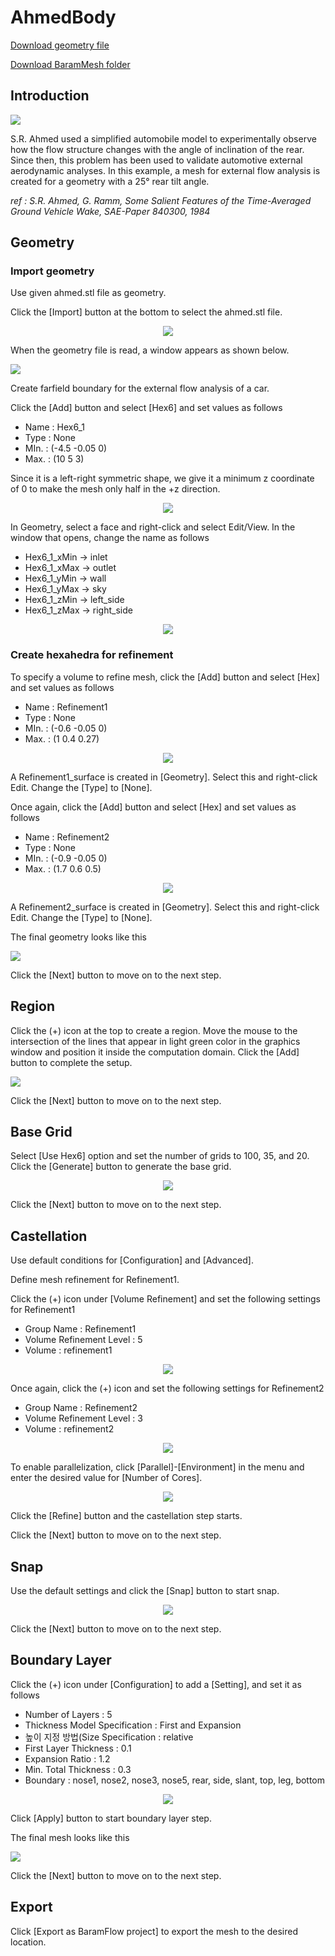 # AhmedBody

[Download geometry file](https://drive.google.com/file/d/1gxuKBcN6puyEF6Yv6VEYSNUz-tlHyAuD/view) 

[Download BaramMesh folder](https://drive.google.com/file/d/1A0bp1w8HKox4DbQBxmaG1kNvZeCbMrxF/view?usp=sharing)

## Introduction 

[![](https://github.com/nextfoam/baram-pages/raw/main/screenshots/ahmedBody/intro.png)](https://github.com/nextfoam/baram-pages/raw/main/screenshots/ahmedBody/intro.png)

S.R. Ahmed used a simplified automobile model to experimentally observe how the flow structure changes with the angle of inclination of the rear. Since then, this problem has been used to validate automotive external aerodynamic analyses. In this example, a mesh for external flow analysis is created for a geometry with a 25° rear tilt angle.

_ref : S.R. Ahmed, G. Ramm, Some Salient Features of the Time-Averaged Ground Vehicle Wake, SAE-Paper 840300, 1984_

## Geometry

### Import geometry

Use given ahmed.stl file as geometry.

Click the [Import] button at the bottom to select the ahmed.stl file. 

<p align='center'>
    <img src="https://github.com/nextfoam/baram-pages/raw/main/screenshots/mesh/ahmedBody/1.png"><br>
</p>

When the geometry file is read, a window appears as shown below.

[![](https://github.com/nextfoam/baram-pages/raw/main/screenshots/mesh/ahmedBody/ahmed_import.png)](https://github.com/nextfoam/baram-pages/raw/main/screenshots/mesh/ahmedBody/ahmed_import.png)

Create farfield boundary for the external flow analysis of a car. 

Click the [Add] button and select [Hex6] and set values as follows

+ Name : Hex6_1 
+ Type : None 
+ MIn. : (-4.5 -0.05 0)
+ Max. : (10 5 3) 

Since it is a left-right symmetric shape, we give it a minimum z coordinate of 0 to make the mesh only half in the +z direction. 

<p align='center'>
    <img src="https://github.com/nextfoam/baram-pages/raw/main/screenshots/mesh/ahmedBody/ahmed_hex6.png"><br>
</p>

In Geometry, select a face and right-click and select Edit/View. In the window that opens, change the name as follows 

+ Hex6\_1\_xMin → inlet 
+ Hex6\_1\_xMax → outlet 
+ Hex6\_1\_yMin → wall 
+ Hex6\_1\_yMax → sky 
+ Hex6\_1\_zMin → left\_side 
+ Hex6\_1\_zMax → right\_side 

<p align='center'>
    <img src="https://github.com/nextfoam/baram-pages/raw/main/screenshots/mesh/ahmedBody/4.png"><br>
</p>

### Create hexahedra for refinement

To specify a volume to refine mesh, click the [Add] button and select [Hex] and set values as follows

+ Name : Refinement1
+ Type : None 
+ MIn. : (-0.6 -0.05 0)
+ Max. : (1 0.4 0.27)

<p align='center'>
    <img src="https://github.com/nextfoam/baram-pages/raw/main/screenshots/mesh/ahmedBody/5.png"><br>
</p>

A Refinement1\_surface is created in [Geometry]. Select this and right-click Edit. Change the [Type] to [None].

Once again, click the [Add] button and select [Hex] and set values as follows

+ Name : Refinement2 
+ Type : None
+ MIn. : (-0.9 -0.05 0)
+ Max. : (1.7 0.6 0.5)

<p align='center'>
    <img src="https://github.com/nextfoam/baram-pages/raw/main/screenshots/mesh/ahmedBody/6.png"><br>
</p>

A Refinement2\_surface is created in [Geometry]. Select this and right-click Edit. Change the [Type] to [None].

The final geometry looks like this

[![](https://github.com/nextfoam/baram-pages/raw/main/screenshots/mesh/ahmedBody/ahmed_add.png)](https://github.com/nextfoam/baram-pages/raw/main/screenshots/mesh/ahmedBody/ahmed_add.png)

Click the [Next] button to move on to the next step.

<!-------------------------------------------------------------------------------------------------->
## Region

Click the (+) icon at the top to create a region. Move the mouse to the intersection of the lines that appear in light green color in the graphics window and position it inside the computation domain. Click the [Add] button to complete the setup.

[![](https://github.com/nextfoam/baram-pages/raw/main/screenshots/mesh/ahmedBody/ahmed_region.png)](https://github.com/nextfoam/baram-pages/raw/main/screenshots/mesh/ahmedBody/ahmed_region.png)

Click the [Next] button to move on to the next step.
<!-------------------------------------------------------------------------------------------------->
## Base Grid

Select [Use Hex6] option and set the number of grids to 100, 35, and 20. Click the [Generate] button to generate the base grid.

<p align='center'>
    <img src="https://github.com/nextfoam/baram-pages/raw/main/screenshots/mesh/ahmedBody/ahmed_basegrid.png"><br>
</p>


Click the [Next] button to move on to the next step.
<!-------------------------------------------------------------------------------------------------->
## Castellation

Use default conditions for [Configuration] and [Advanced].

Define mesh refinement for Refinement1.

Click the (+) icon under [Volume Refinement] and set the following settings for Refinement1 

+ Group Name : Refinement1
+ Volume Refinement Level : 5 
+ Volume : refinement1

<p align='center'>
    <img src="https://github.com/nextfoam/baram-pages/raw/main/screenshots/mesh/ahmedBody/10.png"><br>
</p>

Once again, click the (+) icon and set the following settings for Refinement2

+ Group Name : Refinement2
+ Volume Refinement Level : 3 
+ Volume : refinement2

<p align='center'>
    <img src="https://github.com/nextfoam/baram-pages/raw/main/screenshots/mesh/ahmedBody/11.png"><br>
</p>

To enable parallelization, click [Parallel]-[Environment] in the menu and enter the desired value for [Number of Cores]. 

<p align='center'>
    <img src="https://github.com/nextfoam/baram-pages/raw/main/screenshots/mesh/ahmedBody/parallel.png"><br>
</p>

Click the [Refine] button and the castellation step starts. 

Click the [Next] button to move on to the next step.

<!-------------------------------------------------------------------------------------------------->
## Snap

Use the default settings and click the [Snap] button to start snap.

<p align='center'>
    <img src="https://github.com/nextfoam/baram-pages/raw/main/screenshots/mesh/ahmedBody/ahmed_snap.png"><br>
</p>


Click the [Next] button to move on to the next step.

<!-------------------------------------------------------------------------------------------------->
## Boundary Layer

Click the (+) icon under [Configuration] to add a [Setting], and set it as follows

+ Number of Layers : 5
+ Thickness Model Specification : First and Expansion
+ 높이 지정 방법(Size Specification : relative
+ First Layer Thickness : 0.1
+ Expansion Ratio : 1.2
+ Min. Total Thickness : 0.3
+ Boundary : nose1, nose2, nose3, nose5, rear, side, slant, top, leg, bottom

<p align='center'>
    <img src="https://github.com/nextfoam/baram-pages/raw/main/screenshots/mesh/ahmedBody/ahmed_layer.png"><br>
</p>

Click [Apply] button to start boundary layer step.

The final mesh looks like this

[![](https://github.com/nextfoam/baram-pages/raw/main/screenshots/mesh/ahmedBody/ahmed_final.png)](https://github.com/nextfoam/baram-pages/raw/main/screenshots/mesh/ahmedBody/ahmed_final.png)

Click the [Next] button to move on to the next step.

<!-------------------------------------------------------------------------------------------------->
## Export

Click [Export as BaramFlow project] to export the mesh to the desired location. 



